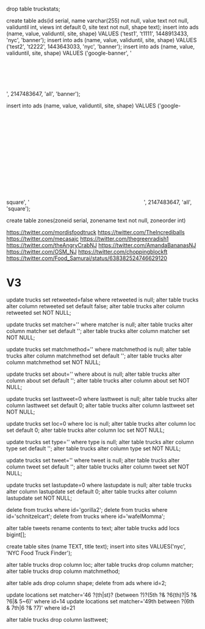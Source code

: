 drop table truckstats;


create table ads(id serial, name varchar(255) not null, value text not null,
	validuntil int, views int default 0, site text not null, shape text);
insert into ads (name, value, validuntil, site, shape) VALUES ('test1', 't1111', 1448913433, 'nyc', 'banner');
insert into ads (name, value, validuntil, site, shape) VALUES ('test2', 't2222', 1443643033, 'nyc', 'banner');
insert into ads (name, value, validuntil, site, shape) VALUES ('google-banner', '<script async src="//pagead2.googlesyndication.com/pagead/js/adsbygoogle.js"></script><ins class="adsbygoogle" style="display:inline-block;width:728px;height:90px" data-ad-client="ca-pub-4098082757736151" data-ad-slot="3902951461"></ins><script>(adsbygoogle = window.adsbygoogle || []).push({});</script>', 2147483647, 'all', 'banner');

insert into ads (name, value, validuntil, site, shape) VALUES ('google-square', '<script async src="//pagead2.googlesyndication.com/pagead/js/adsbygoogle.js"></script><ins class="adsbygoogle" style="display:inline-block;width:300px;height:250px" data-ad-client="ca-pub-4098082757736151" data-ad-slot="1938459065"></ins><script>(adsbygoogle = window.adsbygoogle || []).push({});</script>', 2147483647, 'all', 'square');


create table zones(zoneid serial, zonename text not null, zoneorder int)

https://twitter.com/mordisfoodtruck
https://twitter.com/TheIncrediballs
https://twitter.com/mecasajc
https://twitter.com/thegreenradish1
https://twitter.com/theAngryCrabNJ
https://twitter.com/AmandaBananasNJ
https://twitter.com/OSM_NJ
https://twitter.com/choppingblockft
https://twitter.com/Food_Samurai/status/638382524746629120

# V3

update trucks set retweeted=false where retweeted is null;
alter table trucks alter column retweeted set default false;
alter table trucks alter column retweeted set NOT NULL;

update trucks set matcher='' where matcher is null;
alter table trucks alter column matcher set default '';
alter table trucks alter column matcher set NOT NULL;

update trucks set matchmethod='' where matchmethod is null;
alter table trucks alter column matchmethod set default '';
alter table trucks alter column matchmethod set NOT NULL;

update trucks set about='' where about is null;
alter table trucks alter column about set default '';
alter table trucks alter column about set NOT NULL;

update trucks set lasttweet=0 where lasttweet is null;
alter table trucks alter column lasttweet set default 0;
alter table trucks alter column lasttweet set NOT NULL;

update trucks set loc=0 where loc is null;
alter table trucks alter column loc set default 0;
alter table trucks alter column loc set NOT NULL;

update trucks set type='' where type is null;
alter table trucks alter column type set default '';
alter table trucks alter column type set NOT NULL;

update trucks set tweet='' where tweet is null;
alter table trucks alter column tweet set default '';
alter table trucks alter column tweet set NOT NULL;

update trucks set lastupdate=0 where lastupdate is null;
alter table trucks alter column lastupdate set default 0;
alter table trucks alter column lastupdate set NOT NULL;

delete from trucks where id='gorilla2';
delete from trucks where id='schnitzelcart';
delete from trucks where id='wafelMomma';

alter table tweets rename contents to text;
alter table trucks add locs bigint[];

create table sites (name TEXT, title text);
insert into sites VALUES('nyc', 'NYC Food Truck Finder');

alter table trucks drop column loc;
alter table trucks drop column matcher;
alter table trucks drop column matchmethod;

alter table ads drop column shape;
delete from ads where id=2;

update locations set matcher='46 ?(th|st)? (between ?)?(5th ?& ?6(th)?|5 ?& ?6|& 5~6)' where id=14
update locations set matcher='49th between ?(6th & 7th|6 ?& ?7)' where id=21

alter table trucks drop column lasttweet;